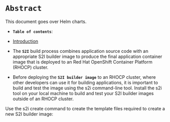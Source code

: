 # **`Abstract`**

This document goes over Helm charts.
-  **`Table of contents`**:
  - [Introduction](#introduction)

- The **`S2I`** build process combines application source code with an appropriate S2I builder image to produce the final application container image that is deployed to an Red Hat OpenShift Container Platform (RHOCP) cluster.
- Before deploying the **`S2I builder image`** to an RHOCP cluster, where other developers can use it for building applications, it is important to build and test the image using the s2i command-line tool. Install the s2i tool on your local machine to build and test your S2I builder images outside of an RHOCP cluster. 


Use the s2i create command to create the template files required to create a new S2I builder image: